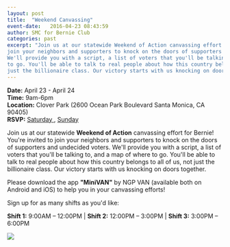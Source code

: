 ```yaml
---
layout: post
title:  "Weekend Canvassing"
event-date:   2016-04-23 08:43:59
author: SMC for Bernie Club
categories: past
excerpt: "Join us at our statewide Weekend of Action canvassing effort for Bernie! You're invited to
join your neighbors and supporters to knock on the doors of supporters and undecided voters.
We'll provide you with a script, a list of voters that you'll be talking to, and a map of where
to go. You'll be able to talk to real people about how this country belongs to all of us, not
just the billionaire class. Our victory starts with us knocking on doors together."
---
```


<div class="post-info">
<b>Date:</b>  April 23 - April 24 <br>
<b>Time:</b>  9am-6pm <br>
<b>Location:</b>  Clover Park (2600 Ocean Park Boulevard Santa Monica, CA 90405) <br>
<b>RSVP:</b> <a href="https://go.berniesanders.com/page/event/detail/canvass/4wczv"> Saturday </a>, 
<a href="https://go.berniesanders.com/page/event/detail/canvass/4wckz"> Sunday </a> 
</div>

Join us at our statewide **Weekend of Action** canvassing effort for Bernie! You're invited to
join your neighbors and supporters to knock on the doors of supporters and undecided voters.
We'll provide you with a script, a list of voters that you'll be talking to, and a map of where
to go. You'll be able to talk to real people about how this country belongs to all of us, not
just the billionaire class. Our victory starts with us knocking on doors together.

Please download the app **"MiniVAN"** by NGP VAN (available both on Android and iOS) to help you in your
canvassing efforts!

Sign up for as many shifts as you'd like:

**Shift 1:** 9:00AM – 12:00PM | **Shift 2:** 12:00PM – 3:00PM | **Shift 3:** 3:00PM – 6:00PM

<img src="{{site.baseurl}}/assets/imgs/weekend-action-canvassing.jpg">